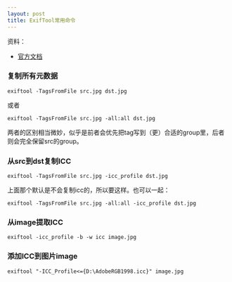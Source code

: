```yaml
---
layout: post
title: ExifTool常用命令
---
```


资料：
* [官方文档](https://www.sno.phy.queensu.ca/~phil/exiftool/exiftool_pod.html)

### 复制所有元数据

```
exiftool -TagsFromFile src.jpg dst.jpg
```

或者

```
exiftool -TagsFromFile src.jpg -all:all dst.jpg
```

两者的区别相当微妙，似乎是前者会优先把tag写到（更）合适的group里，后者则会完全保留src的group。

### 从src到dst复制ICC

```
exiftool -TagsFromFile src.jpg -icc_profile dst.jpg
```

上面那个默认是不会复制icc的，所以要这样。也可以一起：

```
exiftool -TagsFromFile src.jpg -all:all -icc_profile dst.jpg
```

### 从image提取ICC

```
exiftool -icc_profile -b -w icc image.jpg
```

### 添加ICC到图片image

```
exiftool "-ICC_Profile<={D:\AdobeRGB1998.icc}" image.jpg
```
